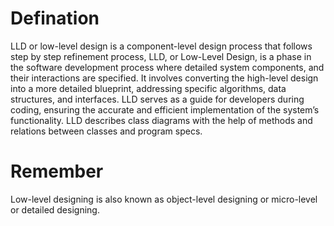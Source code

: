 # Defination
LLD or low-level design is a component-level design process that follows step by step refinement process,
LLD, or Low-Level Design, is a phase in the software development process where detailed system components,
and their interactions are specified. It involves converting the high-level design into a more detailed blueprint,
addressing specific algorithms, data structures, and interfaces. LLD serves as a guide for developers during coding,
ensuring the accurate and efficient implementation of the system’s functionality. LLD describes class diagrams with the
help of methods and relations between classes and program specs. 

# Remember 
Low-level designing is also known as object-level designing or micro-level or detailed designing. 
